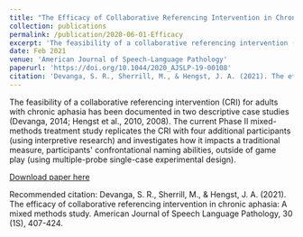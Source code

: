 ```yaml
---
title: "The Efficacy of Collaborative Referencing Intervention in Chronic Aphasia: A Mixed-Methods Study"
collection: publications
permalink: /publication/2020-06-01-Efficacy
excerpt: 'The feasibility of a collaborative referencing intervention (CRI) for adults with chronic aphasia has been documented in two descriptive case studies (Devanga, 2014; Hengst et al., 2010, 2008). The current Phase II mixed-methods treatment study replicates the CRI with four additional participants (using interpretive research) and investigates how it impacts a traditional measure, participants&quot; confrontational naming abilities, outside of game play (using multiple-probe single-case experimental design).'
date: Feb 2021
venue: 'American Journal of Speech-Language Pathology'
paperurl: 'https://doi.org/10.1044/2020_AJSLP-19-00108'
citation: 'Devanga, S. R., Sherrill, M., & Hengst, J. A. (2021). The efficacy of collaborative referencing intervention in chronic aphasia: A mixed methods study. American Journal of Speech Language Pathology, 30 (1S), 407-424.'
---
```

The feasibility of a collaborative referencing intervention (CRI) for adults with chronic aphasia has been documented in two descriptive case studies (Devanga, 2014; Hengst et al., 2010, 2008). The current Phase II mixed-methods treatment study replicates the CRI with four additional participants (using interpretive research) and investigates how it impacts a traditional measure, participants' confrontational naming abilities, outside of game play (using multiple-probe single-case experimental design).

[Download paper here](https://doi.org/10.1044/2020_AJSLP-19-00108)

Recommended citation: Devanga, S. R., Sherrill, M., & Hengst, J. A. (2021). The efficacy of collaborative referencing intervention in chronic aphasia: A mixed methods study. American Journal of Speech Language Pathology, 30 (1S), 407-424.